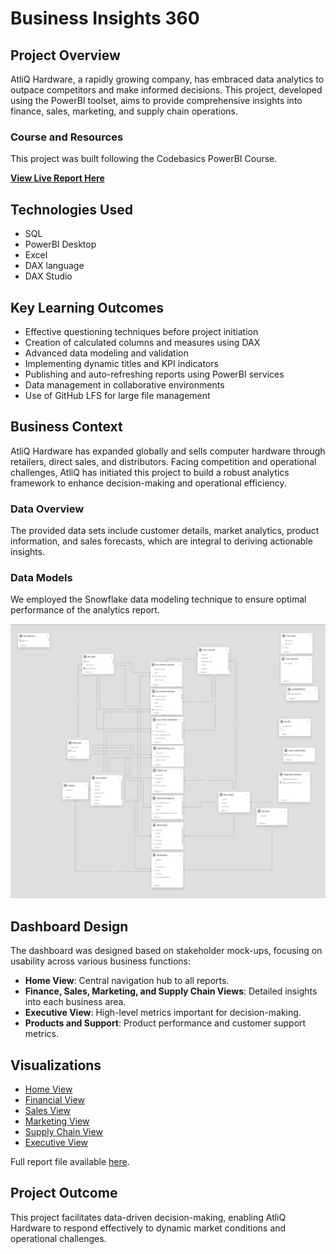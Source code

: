 # Business Insights 360

## Project Overview

AtliQ Hardware, a rapidly growing company, has embraced data analytics to outpace competitors and make informed decisions. This project, developed using the PowerBI toolset, aims to provide comprehensive insights into finance, sales, marketing, and supply chain operations.

### Course and Resources
This project was built following the Codebasics PowerBI Course.

[**View Live Report Here**](https://app.powerbi.com/view?r=eyJrIjoiZTA1MTBjMWYtZWVhYS00MDQyLWFhNzgtOTJkN2QwZTAwZjQzIiwidCI6ImM2ZTU0OWIzLTVmNDUtNDAzMi1hYWU5LWQ0MjQ0ZGM1YjJjNCJ9&pageName=ReportSection1f58869c7d320bb1b96c)

## Technologies Used

- SQL
- PowerBI Desktop
- Excel
- DAX language
- DAX Studio

## Key Learning Outcomes

- Effective questioning techniques before project initiation
- Creation of calculated columns and measures using DAX
- Advanced data modeling and validation
- Implementing dynamic titles and KPI indicators
- Publishing and auto-refreshing reports using PowerBI services
- Data management in collaborative environments
- Use of GitHub LFS for large file management

## Business Context

AtliQ Hardware has expanded globally and sells computer hardware through retailers, direct sales, and distributors. Facing competition and operational challenges, AtliQ has initiated this project to build a robust analytics framework to enhance decision-making and operational efficiency.

### Data Overview

The provided data sets include customer details, market analytics, product information, and sales forecasts, which are integral to deriving actionable insights.

### Data Models

We employed the Snowflake data modeling technique to ensure optimal performance of the analytics report.

![Data Model](https://github.com/AlhassanCode/Business-Insights-360-Power-BI-Project/blob/main/resources/Data%20Modelling.png)

## Dashboard Design

The dashboard was designed based on stakeholder mock-ups, focusing on usability across various business functions:

- **Home View**: Central navigation hub to all reports.
- **Finance, Sales, Marketing, and Supply Chain Views**: Detailed insights into each business area.
- **Executive View**: High-level metrics important for decision-making.
- **Products and Support**: Product performance and customer support metrics.

## Visualizations

- [Home View](https://github.com/AlhassanCode/Business-Insights-360-Power-BI-Project/blob/main/resources/Home%20View.png)
- [Financial View](https://github.com/AlhassanCode/Business-Insights-360-Power-BI-Project/blob/main/resources/Finance%20View.png)
- [Sales View](https://github.com/AlhassanCode/Business-Insights-360-Power-BI-Project/blob/main/resources/Sales%20View.png)
- [Marketing View](https://github.com/AlhassanCode/Business-Insights-360-Power-BI-Project/blob/main/resources/Marketing%20View.png)
- [Supply Chain View](https://github.com/AlhassanCode/Business-Insights-360-Power-BI-Project/blob/main/resources/Supply%20Chain%20View.png)
- [Executive View](https://github.com/AlhassanCode/Business-Insights-360-Power-BI-Project/blob/main/resources/Executive%20View.png)


Full report file available [here](https://github.com/Naveen-S6/Business_Insights_360/blob/main/Report/360.pbix).

## Project Outcome

This project facilitates data-driven decision-making, enabling AtliQ Hardware to respond effectively to dynamic market conditions and operational challenges.

